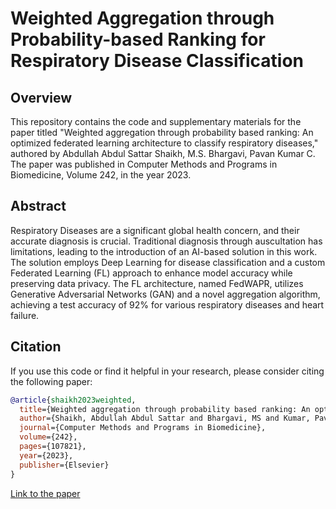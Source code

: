 # Weighted Aggregation through Probability-based Ranking for Respiratory Disease Classification

## Overview

This repository contains the code and supplementary materials for the paper titled "Weighted aggregation through probability based ranking: An optimized federated learning architecture to classify respiratory diseases," authored by Abdullah Abdul Sattar Shaikh, M.S. Bhargavi, Pavan Kumar C. The paper was published in Computer Methods and Programs in Biomedicine, Volume 242, in the year 2023.

## Abstract

Respiratory Diseases are a significant global health concern, and their accurate diagnosis is crucial. Traditional diagnosis through auscultation has limitations, leading to the introduction of an AI-based solution in this work. The solution employs Deep Learning for disease classification and a custom Federated Learning (FL) approach to enhance model accuracy while preserving data privacy. The FL architecture, named FedWAPR, utilizes Generative Adversarial Networks (GAN) and a novel aggregation algorithm, achieving a test accuracy of 92% for various respiratory diseases and heart failure.

## Citation

If you use this code or find it helpful in your research, please consider citing the following paper:

```bibtex
@article{shaikh2023weighted,
  title={Weighted aggregation through probability based ranking: An optimized federated learning architecture to classify respiratory diseases},
  author={Shaikh, Abdullah Abdul Sattar and Bhargavi, MS and Kumar, Pavan C},
  journal={Computer Methods and Programs in Biomedicine},
  volume={242},
  pages={107821},
  year={2023},
  publisher={Elsevier}
}
```
[Link to the paper](https://www.sciencedirect.com/science/article/pii/S016926072300487X?casa_token=LRT3wyEITn8AAAAA:AXjYTigkIi0cevzEq5qOXJ02lR0tcNTG0tsVe00N0ylwBMCkojPOi4UzneE7Q5mESy3TIfCgzp4)

